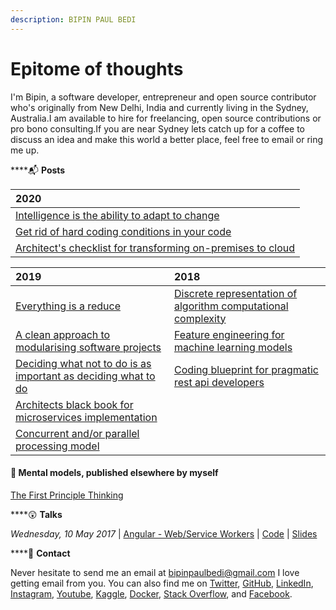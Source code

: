 ```yaml
---
description: BIPIN PAUL BEDI
---
```


# Epitome of thoughts

I'm Bipin, a software developer, entrepreneur and open source contributor who's originally from New Delhi, India and currently living in the Sydney, Australia.I am available to hire for freelancing, open source contributions or pro bono consulting.If you are near Sydney lets catch up for a coffee to discuss an idea and make this world a better place, feel free to email or ring me up.

\*\*\*\*📬 **Posts**

| 2020 |
| :--- |
| [Intelligence is the ability to adapt to change](2020/intelligence-is-the-ability-to-adapt-to-change.md) |
| [Get rid of hard coding conditions in your code](2020/get-rid-of-hard-coding-conditions-in-your-code.md) |
| [Architect's checklist for transforming on-premises to cloud](2020/azure-cloud-adoption-framework.md) |

| 2019 | 2018 |
| :--- | :--- |
| [Everything is a reduce](2019/functional-design-patterns-using-rust.md) | [Discrete representation of algorithm computational complexity](2018/asymtotic-notations.md) |
| [A clean approach to modularising software projects](2019/clean-architecture-in-functional-programming.md) | [Feature engineering for machine learning models](2018/regularization-for-machine-learning-models.md) |
| [Deciding what not to do is as important as deciding what to do](2019/software-anti-patterns.md) | [Coding blueprint for pragmatic rest api developers](2018/coding-bluprint-for-pragmatic-rest-api-developers.md) |
| [Architects black book for microservices implementation](2019/microservices-design-pattern.md) |  |
| [Concurrent and/or parallel processing model](2019/elixir-concurrency-models.md) |  |

#### 🧠 Mental models, published elsewhere by myself

[The First Principle Thinking](https://brainfuel.substack.com/p/the-first-principle-thinking)

\*\*\*\*😲 **Talks**

_Wednesday, 10 May 2017_ \| [Angular - Web/Service Workers](https://www.meetup.com/en-AU/ng-sydney/events/239565060/) \| [Code](https://github.com/bipinpaulbedi/angular-meetup) \| [Slides](https://www.slideshare.net/BipinPaulBedi/implementing-web-workers-service-workers-in-angular)

\*\*\*\*📩 **Contact**

Never hesitate to send me an email at [bipinpaulbedi@gmail.com](mailto:bipinpaulbedi@gmail.com) I love getting email from you. You can also find me on [Twitter](https://twitter.com/bipinpaulbedi), [GitHub](https://github.com/bipinpaulbedi), [LinkedIn](https://www.linkedin.com/in/bipinpaulbedi), [Instagram](https://www.instagram.com/bipinpaulbedi/), [Youtube](https://www.youtube.com/channel/UCgr_5XPAWL1M4nqVghy2X8A), [Kaggle](https://www.kaggle.com/bipinpaulbedi), [Docker](https://hub.docker.com/u/bipinpaulbedi), [Stack Overflow](https://stackoverflow.com/users/10877364/bipin-paul-bedi), and [Facebook](https://www.facebook.com/bipinpaulbedi).

